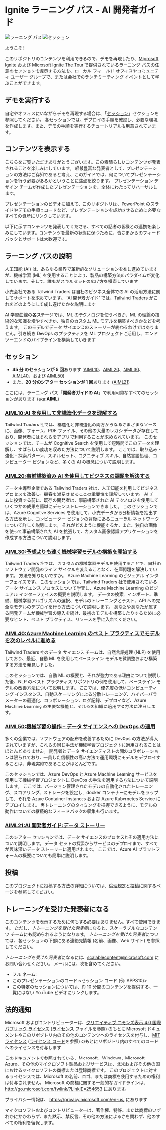 # <a name="ignite-learning-paths---developers-guide-to-ai"></a>Ignite ラーニング パス - AI 開発者ガイド

![ラーニング パス](https://img.shields.io/badge/Learning%20Path-AIML-fe5e00?logo=microsoft)  ![セッション](https://img.shields.io/badge/🗣️Sessions-6-31c754)

ようこそ!

このリポジトリのコンテンツを利用できるので、デモを再現したり、[Migrosoft Ignite](https://www.microsoft.com/en-us/ignite) および [Microsoft Ignite The Tour](https://www.microsoft.com/en-ca/ignite-the-tour/) で提供されているラーニング パスの任意のセッションを提示する方法を、ローカル フィールド オフィスやコミュニティ ユーザー グループで、または会社でのランチミーティング イベントとして学ぶことができます。

## <a name="do-the-demos"></a>デモを実行する

自宅やオフィスにいながらデモを再現する場合は、「[セッション](#sessions)」セクションを参照してください。 各セッションでは、デプロイの手順を確認し、必要な環境を作成します。また、デモの手順を実行するチュートリアルも用意されています。

## <a name="presenting-the-content"></a>コンテンツを表示する

こちらをご覧いただきありがとうございます。この素晴らしいコンテンツが発表されることを楽しみにしています。 経験豊富な発表者として、プレゼンテーションの方法はご存知であると考え、このガイドでは、何についてプレゼンテーションを行う必要があるかということに焦点を絞ります。 プレゼンテーション デザイン チームが作成したプレゼンテーションを、全体にわたってリハーサルします。

プレゼンテーションのビデオに加えて、このリポジトリは、PowerPoint のスライドやデモの手順とコードなど、プレゼンテーションを成功させるために必要なすべての資産にリンクしています。

以下に示すコンテンツを発表してくださる、すべての話者の皆様との連携を楽しみにしています。コンテンツを最新の状態に保つために、皆さまからのフィードバックとサポートは大歓迎です。 

## <a name="learning-path-description"></a>ラーニング パスの説明

人工知能 (AI) は、あらゆる業界で革新的なソリューションを推し進めていますが、機械学習 (ML) を使用することにより、製品の構築方法のパラダイムが変化しています。そして、誰もがスキルセットの広げ方を模索しています  

小売会社である Tailwind Traders は自社のビジネス全体での AI の活用方法に関してサポートを求めています。 ’AI 開発者ガイド’ では、Tailwind Traders がこれをどのようにして成し遂げたかを説明します 

AI 学習曲線の各ステージでは、ML のテクノロジを使うべきか、ML の理論の技術的な知識を増やすべきか、独自のカスタム ML モデルを構築すべきかなどを考えます。 このモデルでデータ サイエンスのストーリーが終わるわけではありません。引き続き DevOps のプラクティスを ML プロジェクトに活用し、エンドツーエンドのパイプラインを構築していきます 

## <a name="sessions"></a>セッション

* **45 分 のセッションが 5 回**あります ([AIML10](aiml10/README.md)、[AIML20](aiml20/README.md)、[AIML30](aiml30/README.md)、[AIML40](aiml40/README.md)、および [AIML50](aiml50/README.md))
* また、**20 分のシアター セッションが 1 回**あります ([AIML21](aiml21/README.md))

ここには、ラーニング パス「**開発者ガイドの AI**」で利用可能なすべてのセッションがあります (aka:**AIML**)

### <a name="aiml10-making-sense-of-your-unstructured-data-with-aiaiml10readmemd"></a>[AIML10:AI を使用して非構造化データを理解する](aiml10/README.md)

Tailwind Traders 社では、構造化と非構造化の両方からなるさまざまなソースに、画像、フォーム、PDF ファイル、その他の大量のレガシ データが存在しており、開発者にはそれらをアプリで利用することが求められています。 このセッションでは、チームが Cognitive Search を使用して短時間でこのデータを理解し、すばらしい成功を収めた方法について説明します。 ここでは、取り込み - 強化 - 探索パターン、スキルセット、コグニティブ スキル、自然言語処理、コンピューター ビジョンなど、多くの AI の概念について説明します。

### <a name="aiml20-using-pre-built-ai-to-solve-business-challengesaiml20readmemd"></a>[AIML20:事前構築済み AI を使用してビジネスの課題を解決する](aiml20/README.md)

データ主導型企業である Tailwind Traders 社は、人工知能を利用してビジネス プロセスを改善し、顧客を満足させることの重要性を理解しています。 AI チームに投資する前に、既存の開発者は、事前構築された AI テクノロジを使用していくつかの成果を簡単にデモンストレーションできました。 このセッションでは、Azure Cognitive Services を使用して、小売データから分析情報を抽出する方法を示し、コンピューター ビジョンの背後にあるニューラル ネットワークについて詳しく説明します。 それがどのように機能するか、また、独自の画像を使って事前構築された AI を拡張して、カスタム画像認識アプリケーションを作成する方法について説明します。

### <a name="aiml30-start-building-machine-learning-models-faster-than-you-thinkaiml30readmemd"></a>[AIML30:予想よりも速く機械学習モデルの構築を開始する](aiml30/README.md)

Tailwind Traders 社では、カスタムの機械学習モデルを使用することで、自社のソフトウェア開発のライフ サイクルを変えることなく、在庫問題を解決しています。 方法を知りたいですか。 Azure Machine Learning のビジュアル インターフェイスです。 このセッションでは、Tailwind Traders 社で使用されているデータ サイエンス プロセスについて学習し、Azure Machine Learning のビジュアル インターフェイスの概要を説明します。 データの検索、インポート、準備、機械学習アルゴリズムの選択、モデルのトレーニングとテスト、API への完全なモデルのデプロイを行う方法について説明します。 あなたやあなたが属する開発チームが機械学習の導入を続け、最初のモデルを構築したりするために必要なヒント、ベスト プラクティス、リソースを手に入れてください。

### <a name="aiml40-taking-models-to-the-next-level-with-azure-machine-learning-best-practicesaiml40readmemd"></a>[AIML40:Azure Machine Learning のベスト プラクティスでモデルを次のレベルに進める](aiml40/README.md)

Tailwind Traders 社のデータ サイエンス チームは、自然言語処理 (NLP) を使用しており、最近、自動 ML を使用してベースライン モデルを微調整および構築する方法を発見しました。 

このセッションでは、自動 ML の概要と、それが強力である理由について説明した後、NLP のベスト プラクティス リポジトリの例を使用して、ベースライン モデルの改善方法について説明します。 ここでは、優先度の低いコンピューティング インスタンス、自動スケーリングによる分散トレーニング、ハイパーパラメーターの最適化、コラボレーション、ログ記録、デプロイなど、Azure Machine Learning の主要な機能と、それらを組織に適用する方法に注目します。 

### <a name="aiml50-machine-learning-operations-applying-devops-to-data-scienceaiml50readmemd"></a>[AIML50:機械学習の操作 – データ サイエンスへの DevOps の適用](aiml50/README.md) 

多くの企業では、ソフトウェアの配布を改善するために DevOps の方法が導入されていますが、これらの同じ手法が機械学習プロジェクトに適用されることはほとんどありません。 開発者とデータ サイエンティストの間のコラボレーションは限られており、一貫した信頼性の高い方法で運用環境にモデルをデプロイすることは、非現実的であることがほとんどです。 

このセッションでは、Azure DevOps と Azure Machine Learning サービスを使用して機械学習プロジェクトに DevOps の手法を適用する方法について説明します。 ここでは、バージョン管理されたモデルの自動化されたトレーニング、スコアリング、ストレージを設定し、docker コンテナーにモデルをラップして、それを Azure Container Instances および Azure Kubernetes Service にデプロイします。 再トレーニングのタイミングを把握できるように、モデルの動作についての継続的なフィードバックの収集も行います。 

### <a name="aiml21-developers-guide-to-ai-a-data-storyaiml21readmemd"></a>[AIML21:AI 開発者ガイド:データ ストーリー](aiml21/README.md)

このシアター セッションでは、データ サイエンスのプロセスとその適用方法について説明します。 データ セットの探索からサービスのデプロイまで、すべてが興味深いデータ ストーリーに適用されます。 ここでは、Azure AI プラットフォームの概要についても簡単に説明します。

## <a name="contributing"></a>投稿

このプロジェクトに投稿する方法の詳細については、[倫理規定](CODE_OF_CONDUCT.md)と[投稿](CONTRIBUTING.md)に関するページを参照してください。


## <a name="become-a-trained-presenter"></a>トレーニングを受けた発表者になる

このコンテンツを表示するために何もする必要はありません。すべて使用できます。 ただし、*トレーニングを受けた発表者*になると、スケーラブルなコンテンツ チームにも認められるようになります。 *トレーニングを受けた発表者*については、各セッションの下部にある連絡先情報 (名前、画像、Web サイト) を参照してください。  
 
*トレーニングを受けた発表者*になるには、[scalablecontent@microsoft.com](mailto:scalablecontent@microsoft.com) にお問い合わせください。 メールには、次を含めてください。

- フル ネーム:
- このプレゼンテーションのコード:\<セッション コード (例: APPS10)\>
- この特定のセッションについては、約 10 分間のコンテンツを提供する、一覧にはない YouTube ビデオにリンクします。


## <a name="legal-notices"></a>法的通知

Microsoft およびコントリビューターは、[クリエイティブ コモンズ表示 4.0 国際パブリック ライセンス](https://creativecommons.org/licenses/by/4.0/legalcode) ([ライセンス](LICENSE) ファイルを参照) のもとに Microsoft ドキュメントやこのリポジトリ内のその他のコンテンツへのライセンスを付与し、[MIT ライセンス](https://opensource.org/licenses/MIT) ([ライセンス コード](LICENSE-CODE)を参照) のもとにリポジトリ内のすべてのコードへのライセンスを付与します

このドキュメントで参照されている、Microsoft、Windows、Microsoft Azure、その他のマイクロソフト製品およびサービスは、北米およびその他の国におけるマイクロソフトの商標または登録商標です。 このプロジェクトに対するライセンスでは、Microsoft の名前、ロゴ、または商標を使用するための権利は付与されません。 Microsoft の商標に関する一般的なガイドラインは、 http://go.microsoft.com/fwlink/?LinkID=254653 にあります。

プライバシー情報は、 https://privacy.microsoft.com/en-us/ にあります

マイクロソフトおよびコントリビューターは、著作権、特許、または商標のいずれかにかかわらず、また黙示、禁反言、その他の方法によるかを問わず、他のすべての権利を留保します。